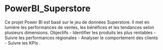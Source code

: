# PowerBI_Superstore
Ce projet Power BI est basé sur le jeu de données Superstore.   Il met en lumière les performances de ventes, les bénéfices et les tendances selon plusieurs dimensions.  Objectifs - Identifier les produits les plus rentables - Suivre les performances régionales  - Analyser le comportement des clients  - Suivre les KPIs .
